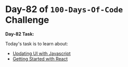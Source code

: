  # Day-82 of `100-Days-Of-Code` Challenge

 **Day-82 Task:**

 Today's task is to learn about:

- [Updating UI with Javascript](https://nextjs.org/learn/react-foundations/updating-ui-with-javascript)
- [Getting Started with React](https://nextjs.org/learn/react-foundations/getting-started-with-react)
